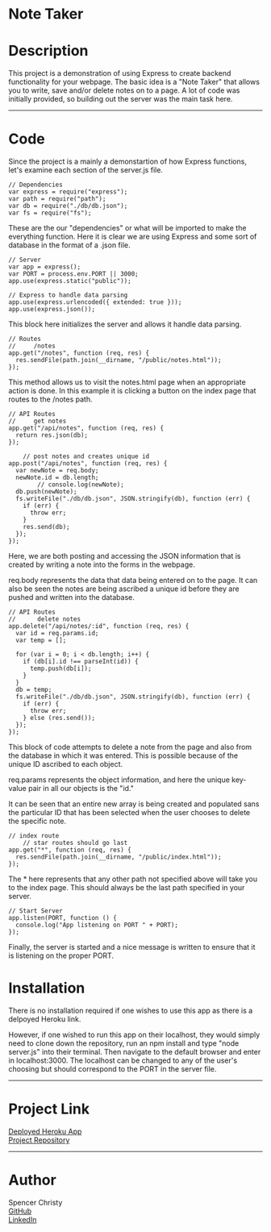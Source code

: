 Note Taker
====

# Description
This project is a demonstration of using Express to create backend functionality for your webpage. The basic idea is a "Note Taker" that allows you to write, save and/or delete notes on to a page. A lot of code was initially provided, so building out the server was the main task here.

----

# Code
Since the project is a mainly a demonstartion of how Express functions, let's examine each section of the server.js file.

```
// Dependencies
var express = require("express");
var path = require("path");
var db = require("./db/db.json");
var fs = require("fs");
```
These are the our "dependencies" or what will be imported to make the everything function. Here it is clear we are using Express and some sort of database in the format of a .json file.

```
// Server
var app = express();
var PORT = process.env.PORT || 3000;
app.use(express.static("public"));

// Express to handle data parsing
app.use(express.urlencoded({ extended: true }));
app.use(express.json());
```
This block here initializes the server and allows it handle data parsing.

```
// Routes
//     /notes
app.get("/notes", function (req, res) {
  res.sendFile(path.join(__dirname, "/public/notes.html"));
});
```
This method allows us to visit the notes.html page when an appropriate action is done. In this example it is clicking a button on the index page that routes to the /notes path.

```
// API Routes
//     get notes
app.get("/api/notes", function (req, res) {
  return res.json(db);
});

    // post notes and creates unique id
app.post("/api/notes", function (req, res) {
  var newNote = req.body;
  newNote.id = db.length;
        // console.log(newNote);
  db.push(newNote);
  fs.writeFile("./db/db.json", JSON.stringify(db), function (err) {
    if (err) {
      throw err;
    }
    res.send(db);
  });
});
```
Here, we are both posting and accessing the JSON information that is created by writing a note into the forms in the webpage. 

req.body represents the data that data being entered on to the page. It can also be seen the notes are being ascribed a unique id before they are pushed and written into the database.

```
// API Routes
//      delete notes
app.delete("/api/notes/:id", function (req, res) {
  var id = req.params.id;
  var temp = [];

  for (var i = 0; i < db.length; i++) {
    if (db[i].id !== parseInt(id)) {
      temp.push(db[i]);
    }
  }
  db = temp;
  fs.writeFile("./db/db.json", JSON.stringify(db), function (err) {
    if (err) {
      throw err;
    } else (res.send());
  });
});
```
This block of code attempts to delete a note from the page and also from the database in which it was entered. This is possible because of the unique ID ascribed to each object. 

req.params represents the object information, and here the unique key-value pair in all our objects is the "id."

It can be seen that an entire new array is being created and populated sans the particular ID that has been selected when the user chooses to delete the specific note.

```
// index route
    // star routes should go last
app.get("*", function (req, res) {
  res.sendFile(path.join(__dirname, "/public/index.html"));
});
```
The * here represents that any other path not specified above will take you to the index page. This should always be the last path specified in your server.

```
// Start Server
app.listen(PORT, function () {
  console.log("App listening on PORT " + PORT);
});
```

Finally, the server is started and a nice message is written to ensure that it is listening on the proper PORT.

# Installation
There is no installation required if one wishes to use this app as there is a delpoyed Heroku link.

However, if one wished to run this app on their localhost, they would simply need to clone down the repository, run an npm install and type "node server.js" into their terminal. Then navigate to the default browser and enter in localhost:3000. The localhost can be changed to any of the user's choosing but should correspond to the PORT in the server file.

----

# Project Link
[Deployed Heroku App](https://powerful-basin-39930.herokuapp.com/) <br>
[Project Repository](https://github.com/spenrad/Note-Taker) <br>

----

# Author
Spencer Christy<br>
[GitHub](https://github.com/spenrad)<br>
[LinkedIn](https://www.linkedin.com/in/spencer-christy-543b84b3/)<br>